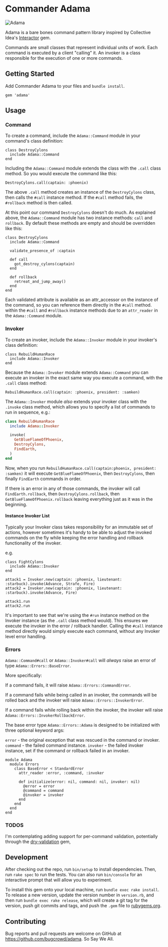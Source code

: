 # Commander Adama

![Adama](https://raw.githubusercontent.com/wiki/bugcrowd/adama/images/adama.jpg)

Adama is a bare bones command pattern library inspired by Collective Idea's [Interactor](https://github.com/collectiveidea/interactor) gem.

Commands are small classes that represent individual units of work. Each command is executed by a client "calling" it. An invoker is a class responsible for the execution of one or more commands.

## Getting Started

Add Commander Adama to your files and `bundle install`.

```automation
gem 'adama'
```

## Usage

### Command

To create a command, include the `Adama::Command` module in your command's class definition:

```automation
class DestroyCylons
  include Adama::Command
end
```

Including the `Adama::Command` module extends the class with the `.call` class method. So you would execute the command like this:

```automation
DestroyCylons.call(captain: :phoenix)
```

The above `.call` method creates an instance of the `DestroyCylons` class, then calls the `#call` instance method. If the `#call` method fails, the `#rollback` method is then called.

At this point our command `DestroyCylons` doesn't do much. As explained above, the `Adama::Command` module has two instance methods: `call` and `rollback`. By default these methods are empty and should be overridden like this:

```automation
class DestroyCylons
  include Adama::Command

  validate_presence_of :captain

  def call
    got_destroy_cylons(captain)
  end

  def rollback
    retreat_and_jump_away()
  end
end
```

Each validated attribute is available as an attr_accessor on the instance of the command, so you can reference them directly in the `#call` method. within the `#call` and `#rollback` instance methods due to an `attr_reader` in the `Adama::Command` module.

### Invoker

To create an invoker, include the `Adama::Invoker` module in your invoker's class definition:

```automation
class RebuildHumanRace
  include Adama::Invoker
end
```

Because the `Adama::Invoker` module extends `Adama::Command` you can execute an invoker in the exact same way you execute a command, with the `.call` class method:

```automation
RebuildHumanRace.call(captain: :phoenix, president: :samken)
```

The `Adama::Invoker` module _also_ extends your invoker class with the `.invoke` class method, which allows you to specify a list of commands to run in sequence, e.g.:

```ruby
class RebuildHumanRace
  include Adama::Invoker

  invoke(
    GetBlueFlameOfPhoenix,
    DestroyCylons,
    FindEarth,
  )
end
```

Now, when you run `RebuildHumanRace.call(captain:phoenix, president: :samken)` it will execute `GetBlueFlameOfPhoenix`, then `DestroyCylons`, then finally `FindEarth` commands in order.

If there is an error in any of those commands, the invoker will call `FindEarth.rollback`, then `DestroyCylons.rollback`, then `GetBlueFlameOfPhoenix.rollback` leaving everything just as it was in the beginning.

#### Instance Invoker List

Typically your Invoker class takes responsibility for an immutable set of actions, however sometimes it's handy to be able to adjust the invoked commands on the fly while keeping the error handling and rollback functionality of the invoker.

e.g.

```automation
class FightCylons
  include Adama::Invoker
end

attack1 = Invoker.new(captain: :phoenix, lieutenant:  :starbuck).invoke(Advance, Strafe, Fire)
attack2 = Invoker.new(captain: :phoenix, lieutenant:  :starbuck).invoke(Advance, Fire)

attack1.run
attack2.run
```

It's important to see that we're using the `#run` instance method on the Invoker instance (as the `.call` class method would). This ensures we execute the invoker in the error / rollback handler. Calling the `#call` instance method directly would simply execute each command, without any Invoker level error handling.

### Errors

`Adama::Command#call` or `Adama::Invoker#call` will *always* raise an error of type `Adama::Errors::BaseError`.

More specifically:

If a command fails, it will raise `Adama::Errors::CommandError`.

If a command fails while being called in an invoker, the commands will be rolled back and the invoker will raise `Adama::Errors::InvokerError`.

If a command fails while rolling back within the invoker, the invoker will raise `Adama::Errors::InvokerRollbackError`.

The base error type `Adama::Errors::Adama` is designed to be initialized with three optional keyword args:

`error` - the original exception that was rescued in the command or invoker.
`command` - the failed command instance.
`invoker` - the failed invoker instance, set if the command or rollback failed in an invoker.

```automation
module Adama
  module Errors
    class BaseError < StandardError
      attr_reader :error, :command, :invoker

      def initialize(error: nil, command: nil, invoker: nil)
        @error = error
        @command = command
        @invoker = invoker
      end
    end
  end
end
```

### TODOS

I'm contemplating adding support for per-command validation, potentially through the [dry-validation](https://github.com/dry-rb/dry-validation) gem,

## Development

After checking out the repo, run `bin/setup` to install dependencies. Then, run `rake spec` to run the tests. You can also run `bin/console` for an interactive prompt that will allow you to experiment.

To install this gem onto your local machine, run `bundle exec rake install`. To release a new version, update the version number in `version.rb`, and then run `bundle exec rake release`, which will create a git tag for the version, push git commits and tags, and push the `.gem` file to [rubygems.org](https://rubygems.org).

## Contributing

Bug reports and pull requests are welcome on GitHub at https://github.com/bugcrowd/adama. So Say We All.
